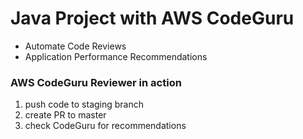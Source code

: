 # Java Project with AWS CodeGuru 

* Automate Code Reviews 
* Application Performance Recommendations 


### AWS CodeGuru Reviewer in action
1. push code to staging branch 
2. create PR to master 
3. check CodeGuru for recommendations